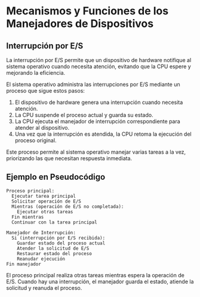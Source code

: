 # Mecanismos y Funciones de los Manejadores de Dispositivos

## Interrupción por E/S

La interrupción por E/S permite que un dispositivo de hardware notifique al sistema operativo cuando necesita atención, evitando que la CPU espere y mejorando la eficiencia.

El sistema operativo administra las interrupciones por E/S mediante un proceso que sigue estos pasos:

1. El dispositivo de hardware genera una interrupción cuando necesita atención.
2. La CPU suspende el proceso actual y guarda su estado.
3. La CPU ejecuta el manejador de interrupción correspondiente para atender al dispositivo.
4. Una vez que la interrupción es atendida, la CPU retoma la ejecución del proceso original.

Este proceso permite al sistema operativo manejar varias tareas a la vez, priorizando las que necesitan respuesta inmediata.

## Ejemplo en Pseudocódigo

```
Proceso principal:
  Ejecutar tarea principal
  Solicitar operación de E/S
  Mientras (operación de E/S no completada):
    Ejecutar otras tareas
  Fin mientras
  Continuar con la tarea principal

Manejador de Interrupción:
  Si (interrupción por E/S recibida):
    Guardar estado del proceso actual
    Atender la solicitud de E/S
    Restaurar estado del proceso
    Reanudar ejecución
Fin manejador
```

El proceso principal realiza otras tareas mientras espera la operación de E/S. Cuando hay una interrupción, el manejador guarda el estado, atiende la solicitud y reanuda el proceso.
